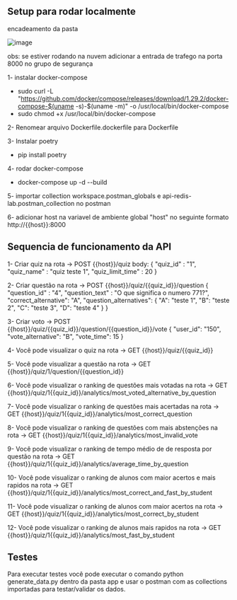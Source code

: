 
## Setup para rodar localmente

encadeamento da pasta

![image](https://github.com/user-attachments/assets/1c2c787e-d3c6-44f5-b06b-24fe985b90fa)


obs: se estiver rodando na nuvem adicionar a entrada de trafego na porta 8000 no grupo de segurança

1- instalar docker-compose
- sudo curl -L "https://github.com/docker/compose/releases/download/1.29.2/docker-compose-$(uname -s)-$(uname -m)" -o /usr/local/bin/docker-compose
- sudo chmod +x /usr/local/bin/docker-compose


2- Renomear arquivo Dockerfile.dockerfile para Dockerfile

3- Instalar poetry
- pip install poetry

4- rodar docker-compose
- docker-compose up -d --build

5- importar collection workspace.postman_globals e api-redis-lab.postman_collection no postman

6- adicionar host na variavel de ambiente global "host" no seguinte formato http://{{host}}:8000

## Sequencia de funcionamento da API

1- Criar quiz na rota -> POST {{host}}/quiz
body:
{
   "quiz_id" : "1",
   "quiz_name" : "quiz teste 1",
   "quiz_limit_time" : 20
}

2- Criar questão na rota -> POST {{host}}/quiz/{{quiz_id}}/question
{
   "question_id" : "4",
   "question_text" : "O que significa o numero 771?",
   "correct_alternative": "A",
   "question_alternatives": {
    "A": "teste 1",
    "B": "teste 2",
    "C": "teste 3",
    "D": "teste 4"
   }
}

3- Criar voto -> POST {{host}}/quiz/{{quiz_id}}/question/{{question_id}}/vote
{
   "user_id": "150",
   "vote_alternative": "B",
   "vote_time": 15
}

4- Você pode visualizar o quiz na rota -> GET {{host}}/quiz/{{quiz_id}}

5- Você pode visualizar a questão na rota -> GET {{host}}/quiz/1/question/{{question_id}}

6- Você pode visualizar o ranking de questões mais votadas na rota -> GET {{host}}/quiz/1{{quiz_id}}/analytics/most_voted_alternative_by_question

7- Você pode visualizar o ranking de questões mais acertadas na rota -> GET {{host}}/quiz/1{{quiz_id}}/analytics/most_correct_question

8- Você pode visualizar o ranking de questões com mais abstenções na rota -> GET {{host}}/quiz/1{{quiz_id}}/analytics/most_invalid_vote

9- Você pode visualizar o ranking de tempo médio de de resposta por questão na rota -> GET {{host}}/quiz/1{{quiz_id}}/analytics/average_time_by_question

10- Você pode visualizar o ranking de alunos com maior acertos e mais rapidos na rota -> GET {{host}}/quiz/1{{quiz_id}}/analytics/most_correct_and_fast_by_student

11- Você pode visualizar o ranking de alunos com maior acertos na rota -> GET {{host}}/quiz/1{{quiz_id}}/analytics/most_correct_by_student

12- Você pode visualizar o ranking de alunos mais rapidos na rota -> GET {{host}}/quiz/1{{quiz_id}}/analytics/most_fast_by_student

## Testes

Para executar testes você pode executar o comando python generate_data.py dentro da pasta app e usar o postman com as collections importadas para testar/validar os dados.